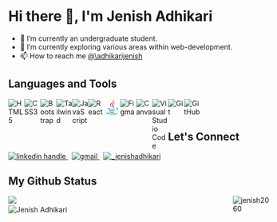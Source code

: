 # Hi there 👋, I'm Jenish Adhikari

- 🔭 I’m currently an undergraduate student.
- 🌱 I’m currently exploring various areas within web-development.
- 📫 How to reach me [@\adhikarijenish](https://www.linkedin.com/in/adhikarijenish/)

## Languages and Tools

<div>
  
<img align="left" alt="HTML5" width="32px" src="https://cdn.jsdelivr.net/gh/devicons/devicon/icons/html5/html5-original.svg" style="padding-right:10;" />
<img align="left" alt="CSS3" width="32px" src="https://cdn.jsdelivr.net/gh/devicons/devicon/icons/css3/css3-original.svg" style="padding-right:10;" />
<img align="left" alt="Bootstrap" width="32px" src="https://cdn.jsdelivr.net/gh/devicons/devicon/icons/bootstrap/bootstrap-original.svg" style="padding-right:10;" />
<img align="left" alt="Tailwind" width="32px" src="https://www.vectorlogo.zone/logos/tailwindcss/tailwindcss-icon.svg" style="padding-right:10;" />

<img align="left" alt="JavaScript" width="32px" src="https://cdn.jsdelivr.net/gh/devicons/devicon/icons/javascript/javascript-original.svg" style="padding-right:10;" />
<img align="left" alt="React" width="32px" src="https://cdn.jsdelivr.net/gh/devicons/devicon/icons/react/react-original.svg" style="padding-right:10;" />

<img align="left" alt="Java" width="32px" src="https://raw.githubusercontent.com/devicons/devicon/master/icons/java/java-original.svg" style="padding-right:10;" />

<img align="left" alt="Figma" width="32px" src="https://cdn.jsdelivr.net/gh/devicons/devicon/icons/figma/figma-original.svg" style="padding-right:10;" />
<img align="left" alt="Canva" width="32px" src="https://cdn.jsdelivr.net/gh/devicons/devicon/icons/canva/canva-original.svg" style="padding-right:10;" />

<img align="left" alt="Visual Studio Code" width="32px" src="https://cdn.jsdelivr.net/gh/devicons/devicon/icons/vscode/vscode-original.svg" style="padding-right:10;" />
<img align="left" alt="Git" width="32px" src="https://cdn.jsdelivr.net/gh/devicons/devicon/icons/git/git-original.svg" style="padding-right:10;" />
<img align="left" alt="GitHub" width="32px" src="https://user-images.githubusercontent.com/3369400/139447912-e0f43f33-6d9f-45f8-be46-2df5bbc91289.png" style="padding-right:10;" />

</div>
<br>
<br>

## Let's Connect
  <a href="https://www.linkedin.com/in/adhikarijenish/" target="_blank" rel="noreferrer">
        <img src="https://cdn.jsdelivr.net/gh/devicons/devicon/icons/linkedin/linkedin-original.svg" alt="linkedin handle" height="40" width="40"/>
  </a>  &nbsp;
<a href="mailto:jenishadhikari2060@gmail.com" target="_blank" rel="noreferrer"> 
      <img src="https://cdn.iconscout.com/icon/free/png-512/free-mail-781-461597.png?f=webp&w=256"
            alt="gmail" height="40" width="40"/>
  </a>  &nbsp;
<a href="https://twitter.com/_jenishadhikari" target="_blank"><img src="https://uxwing.com/wp-content/themes/uxwing/download/brands-and-social-media/x-social-media-logo-icon.png" alt="_jenishadhikari" height="40" width="40" /></a>

## My Github Status

<div
  style="
    display: flex;
    flex-direction: row;
  "
>
<div>
    <img
      src="https://github-readme-stats.vercel.app/api?username=jenish2060&&show_icons=true&count_private=true&theme=dark&border_radius=15%&hide_border=true"
    />
    <img
      align="left"
      src="https://streak-stats.demolab.com/?user=jenish2060&theme=dark&border_radius=5%&hide_border=true"
      alt="Jenish Adhikari"
      width="450px"
    />
</div>
<div>
    <img
      align="center"
      src="https://github-readme-stats.vercel.app/api/top-langs?username=jenish2060&show_icons=true&locale=en&theme=dark&border_radius=15%&hide_border=true"
      alt="jenish2060"
    />
</div>
</div>
